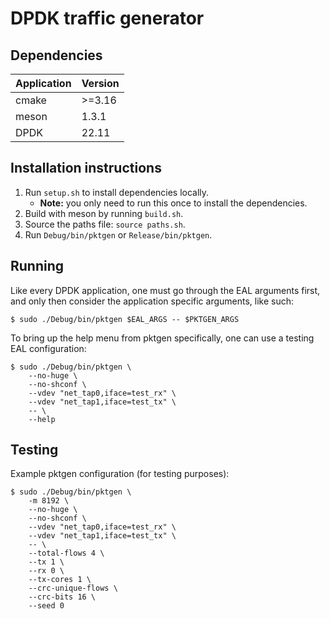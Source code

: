 # DPDK traffic generator

## Dependencies

| Application | Version |
| ----------- | ------- |
| cmake       | >=3.16  |
| meson       | 1.3.1   |
| DPDK        | 22.11   |

## Installation instructions

1. Run `setup.sh` to install dependencies locally.
   - **Note:** you only need to run this once to install the dependencies.
2. Build with meson by running `build.sh`.
3. Source the paths file: `source paths.sh`.
4. Run `Debug/bin/pktgen` or `Release/bin/pktgen`.

## Running

Like every DPDK application, one must go through the EAL arguments first, and only then consider the application specific arguments, like such:

```
$ sudo ./Debug/bin/pktgen $EAL_ARGS -- $PKTGEN_ARGS
```

To bring up the help menu from pktgen specifically, one can use a testing EAL configuration:

```
$ sudo ./Debug/bin/pktgen \
    --no-huge \
    --no-shconf \
    --vdev "net_tap0,iface=test_rx" \
    --vdev "net_tap1,iface=test_tx" \
    -- \
    --help
```

## Testing

Example pktgen configuration (for testing purposes):

```
$ sudo ./Debug/bin/pktgen \
    -m 8192 \
    --no-huge \
    --no-shconf \
    --vdev "net_tap0,iface=test_rx" \
    --vdev "net_tap1,iface=test_tx" \
    -- \
    --total-flows 4 \
    --tx 1 \
    --rx 0 \
    --tx-cores 1 \
    --crc-unique-flows \
    --crc-bits 16 \
    --seed 0
```